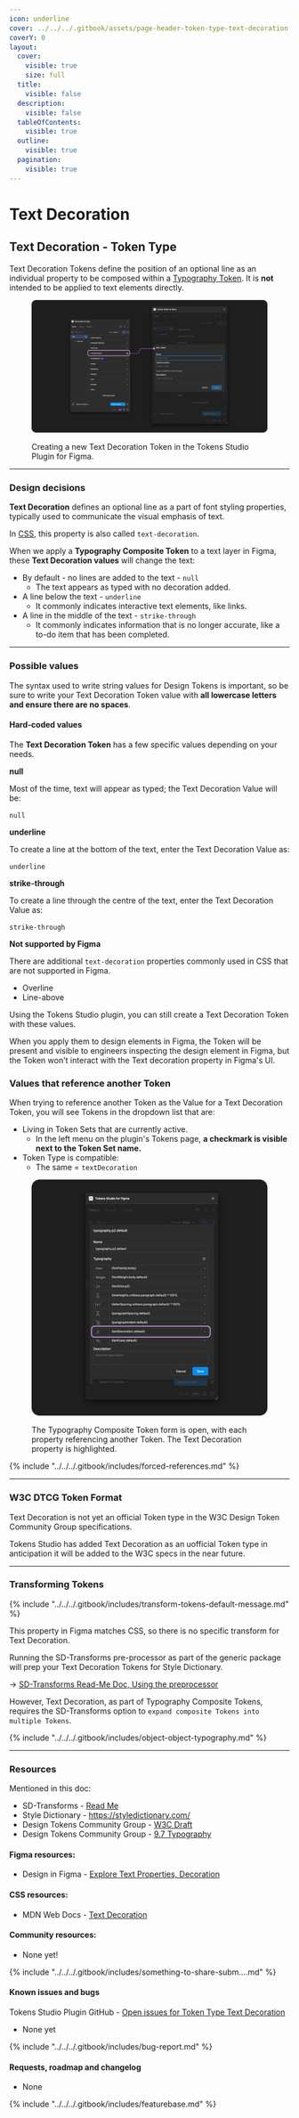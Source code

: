 ```yaml
---
icon: underline
cover: ../../../.gitbook/assets/page-header-token-type-text-decoration.png
coverY: 0
layout:
  cover:
    visible: true
    size: full
  title:
    visible: false
  description:
    visible: false
  tableOfContents:
    visible: true
  outline:
    visible: true
  pagination:
    visible: true
---
```


# Text Decoration

## Text Decoration - Token Type

Text Decoration Tokens define the position of an optional line as an individual property to be composed within a [Typography Token](./). It is **not** intended to be applied to text elements directly.&#x20;

<figure><img src="../../../.gitbook/assets/tokens-textDecoration-form-empty-2-01.png" alt=""><figcaption><p>Creating a new Text Decoration Token in the Tokens Studio Plugin for Figma.</p></figcaption></figure>

***



### Design decisions&#x20;

**Text Decoration** defines an optional line as a part of font styling properties, typically used to communicate the visual emphasis of text.

In [CSS](https://developer.mozilla.org/en-US/docs/Web/CSS/text-decoration), this property is also called `text-decoration`.



When we apply a **Typography Composite Token** to a text layer in Figma, these **Text Decoration values** will change the text:

* By default - no lines are added to the text - `null`
  * The text appears as typed with no decoration added.
* A line below the text - `underline`
  * It commonly indicates interactive text elements, like links.
* A line in the middle of the text - `strike-through`
  * It commonly indicates information that is no longer accurate, like a to-do item that has been completed.

***



### Possible values

The syntax used to write string values for Design Tokens is important, so be sure to write your Text Decoration Token value with **all lowercase letters and ensure there are no spaces**.&#x20;

#### Hard-coded values

The **Text Decoration Token** has a few specific values depending on your needs.



**null**

Most of the time, text will appear as typed; the Text Decoration Value will be:

```
null
```



**underline**

To create a line at the bottom of the text, enter the Text Decoration Value as:

```
underline
```



**strike-through**

To create a line through the centre of the text, enter the Text Decoration Value as:

```
strike-through
```



**Not supported by Figma**

There are additional `text-decoration` properties commonly used in CSS that are not supported in Figma.

* Overline
* Line-above

Using the Tokens Studio plugin, you can still create a Text Decoration Token with these values.

When you apply them to design elements in Figma, the Token will be present and visible to engineers inspecting the design element in Figma, but the Token won't interact with the Text decoration property in Figma's UI.



### Values that reference another Token

When trying to reference another Token as the Value for a Text Decoration Token, you will see Tokens in the dropdown list that are:

* Living in Token Sets that are currently active.
  * In the left menu on the plugin's Tokens page, **a checkmark is visible next to the Token Set name.**
* Token Type is compatible:
  * The same = `textDecoration`

<figure><img src="../../../.gitbook/assets/tokens-typography-form-references-textDecoration-2-01.png" alt=""><figcaption><p>The Typography Composite Token form is open, with each property referencing another Token. The Text Decoration property is highlighted. </p></figcaption></figure>



{% include "../../../.gitbook/includes/forced-references.md" %}

***



### W3C DTCG Token Format

Text Decoration is not yet an official Token type in the W3C Design Token Community Group specifications.

Tokens Studio has added Text Decoration as an uofficial Token type in anticipation it will be added to the W3C specs in the near future.

***



### Transforming Tokens

{% include "../../../.gitbook/includes/transform-tokens-default-message.md" %}

This property in Figma matches CSS, so there is no specific transform for Text Decoration.

Running the SD-Transforms pre-processor as part of the generic package will prep your Text Decoration Tokens for Style Dictionary.

→ [SD-Transforms Read-Me Doc, Using the preprocessor](https://github.com/Tokens-studio/sd-transforms/?tab=readme-ov-file#using-the-preprocessor)



However, Text Decoration, as part of Typography Composite Tokens, requires the SD-Transforms option to `expand composite Tokens into multiple Tokens`.

{% include "../../../.gitbook/includes/object-object-typography.md" %}

***



### Resources

Mentioned in this doc:

* SD-Transforms - [Read Me](https://github.com/tokens-studio/sd-transforms#readme)
* Style Dictionary - https://styledictionary.com/
* Design Tokens Community Group - [W3C Draft](https://tr.designtokens.org/format/)
* Design Tokens Community Group - [9.7 Typography](ttps://tr.designTokens.org/format/#typography)

#### Figma resources:

* Design in Figma - [Explore Text Properties, Decoration](https://help.figma.com/hc/en-us/articles/360039956634-Explore-text-properties#decoration)

#### CSS resources:

* MDN Web Docs - [Text Decoration](https://developer.mozilla.org/en-US/docs/Web/CSS/text-decoration)



#### Community resources:

* None yet!

{% include "../../../.gitbook/includes/something-to-share-subm....md" %}



#### Known issues and bugs

Tokens Studio Plugin GitHub - [Open issues for Token Type Text Decoration](https://github.com/tokens-studio/figma-plugin/labels/token%20type%20text%20decoration)

* None yet

{% include "../../../.gitbook/includes/bug-report.md" %}



#### Requests, roadmap and changelog

* None

{% include "../../../.gitbook/includes/featurebase.md" %}

